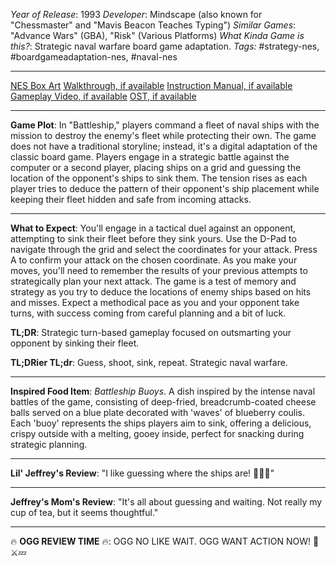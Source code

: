 *Year of Release*: 1993
*Developer*: Mindscape (also known for "Chessmaster" and "Mavis Beacon Teaches Typing")
*Similar Games*: "Advance Wars" (GBA), "Risk" (Various Platforms)
*What Kinda Game is this?*: Strategic naval warfare board game adaptation.
*Tags:* #strategy-nes, #boardgameadaptation-nes, #naval-nes

---
[NES Box Art](https://www.google.com/search?tbm=isch&q=NES+Box+Art+Battleship) 
[Walkthrough, if available](https://www.google.com/search?q=Walkthrough+NES+Battleship)
[Instruction Manual, if available](https://www.google.com/search?q=NES+Instruction+Manual+Battleship)
[Gameplay Video, if available](https://www.youtube.com/results?search_query=gameplay+NES+Battleship) 
[OST, if available](https://www.youtube.com/results?search_query=gameplay+NES+Battleship+OST)

- - -

**Game Plot**: In "Battleship," players command a fleet of naval ships with the mission to destroy the enemy's fleet while protecting their own. The game does not have a traditional storyline; instead, it's a digital adaptation of the classic board game. Players engage in a strategic battle against the computer or a second player, placing ships on a grid and guessing the location of the opponent's ships to sink them. The tension rises as each player tries to deduce the pattern of their opponent's ship placement while keeping their fleet hidden and safe from incoming attacks.

- - -

**What to Expect**: You'll engage in a tactical duel against an opponent, attempting to sink their fleet before they sink yours. Use the D-Pad to navigate through the grid and select the coordinates for your attack. Press A to confirm your attack on the chosen coordinate. As you make your moves, you'll need to remember the results of your previous attempts to strategically plan your next attack. The game is a test of memory and strategy as you try to deduce the locations of enemy ships based on hits and misses. Expect a methodical pace as you and your opponent take turns, with success coming from careful planning and a bit of luck.

**TL;DR**: Strategic turn-based gameplay focused on outsmarting your opponent by sinking their fleet.

**TL;DRier TL;dr**: Guess, shoot, sink, repeat. Strategic naval warfare.

---

**Inspired Food Item**: *Battleship Buoys*. A dish inspired by the intense naval battles of the game, consisting of deep-fried, breadcrumb-coated cheese balls served on a blue plate decorated with 'waves' of blueberry coulis. Each 'buoy' represents the ships players aim to sink, offering a delicious, crispy outside with a melting, gooey inside, perfect for snacking during strategic planning.

---

**Lil' Jeffrey's Review**: "I like guessing where the ships are! 🚢💥😁"

---

**Jeffrey's Mom's Review**: "It's all about guessing and waiting. Not really my cup of tea, but it seems thoughtful."

---

🔥 **OGG REVIEW TIME** 🔥: OGG NO LIKE WAIT. OGG WANT ACTION NOW! 🚢⚔️💤